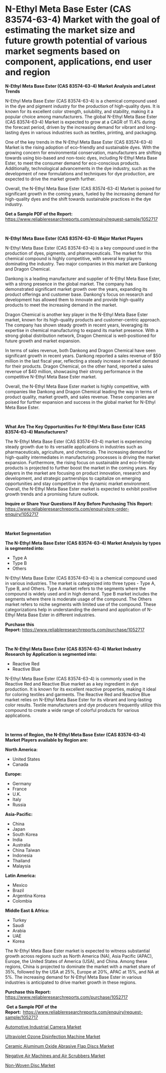 <p><h1>N-Ethyl Meta Base Ester (CAS 83574-63-4) Market with the goal of estimating the market size and future growth potential of various market segments based on component, applications, end user and region</h1></p><p><strong>N-Ethyl Meta Base Ester (CAS 83574-63-4) Market Analysis and Latest Trends</strong></p>
<p><p>N-Ethyl Meta Base Ester (CAS 83574-63-4) is a chemical compound used in the dye and pigment industry for the production of high-quality dyes. It is known for its excellent color strength, solubility, and stability, making it a popular choice among manufacturers. The global N-Ethyl Meta Base Ester (CAS 83574-63-4) Market is expected to grow at a CAGR of 11.4% during the forecast period, driven by the increasing demand for vibrant and long-lasting dyes in various industries such as textiles, printing, and packaging.</p><p>One of the key trends in the N-Ethyl Meta Base Ester (CAS 83574-63-4) Market is the rising adoption of eco-friendly and sustainable dyes. With the growing concern for environmental conservation, manufacturers are shifting towards using bio-based and non-toxic dyes, including N-Ethyl Meta Base Ester, to meet the consumer demand for eco-conscious products. Additionally, technological advancements in the dye industry, such as the development of new formulations and techniques for dye production, are expected to drive the market growth further.</p><p>Overall, the N-Ethyl Meta Base Ester (CAS 83574-63-4) Market is poised for significant growth in the coming years, fueled by the increasing demand for high-quality dyes and the shift towards sustainable practices in the dye industry.</p></p>
<p><strong>Get a Sample PDF of the Report:&nbsp;</strong> <a href="https://www.reliableresearchreports.com/enquiry/request-sample/1052717">https://www.reliableresearchreports.com/enquiry/request-sample/1052717</a></p>
<p>&nbsp;</p>
<p><strong>N-Ethyl Meta Base Ester (CAS 83574-63-4) Major Market Players</strong></p>
<p><p>N-Ethyl Meta Base Ester (CAS 83574-63-4) is a key compound used in the production of dyes, pigments, and pharmaceuticals. The market for this chemical compound is highly competitive, with several key players dominating the industry. Two major companies in this market are Dankong and Dragon Chemical.</p><p>Dankong is a leading manufacturer and supplier of N-Ethyl Meta Base Ester, with a strong presence in the global market. The company has demonstrated significant market growth over the years, expanding its product offerings and customer base. Dankong's focus on research and development has allowed them to innovate and provide high-quality products to meet the increasing demand in the market.</p><p>Dragon Chemical is another key player in the N-Ethyl Meta Base Ester market, known for its high-quality products and customer-centric approach. The company has shown steady growth in recent years, leveraging its expertise in chemical manufacturing to expand its market presence. With a strong global distribution network, Dragon Chemical is well-positioned for future growth and market expansion.</p><p>In terms of sales revenue, both Dankong and Dragon Chemical have seen significant growth in recent years. Dankong reported a sales revenue of $50 million in the last fiscal year, reflecting a steady increase in market demand for their products. Dragon Chemical, on the other hand, reported a sales revenue of $40 million, showcasing their strong performance in the competitive N-Ethyl Meta Base Ester market.</p><p>Overall, the N-Ethyl Meta Base Ester market is highly competitive, with companies like Dankong and Dragon Chemical leading the way in terms of product quality, market growth, and sales revenue. These companies are poised for further expansion and success in the global market for N-Ethyl Meta Base Ester.</p></p>
<p>&nbsp;</p>
<p><strong>What Are The Key Opportunities For N-Ethyl Meta Base Ester (CAS 83574-63-4) Manufacturers?</strong></p>
<p><p>The N-Ethyl Meta Base Ester (CAS 83574-63-4) market is experiencing steady growth due to its versatile applications in industries such as pharmaceuticals, agriculture, and chemicals. The increasing demand for high-quality intermediates in manufacturing processes is driving the market expansion. Furthermore, the rising focus on sustainable and eco-friendly products is projected to further boost the market in the coming years. Key players in the market are focusing on product innovation, research and development, and strategic partnerships to capitalize on emerging opportunities and stay competitive in the dynamic market environment. Overall, the N-Ethyl Meta Base Ester market is expected to exhibit positive growth trends and a promising future outlook.</p></p>
<p><strong>Inquire or Share Your Questions If Any Before Purchasing This Report:</strong> <a href="https://www.reliableresearchreports.com/enquiry/pre-order-enquiry/1052717">https://www.reliableresearchreports.com/enquiry/pre-order-enquiry/1052717</a></p>
<p>&nbsp;</p>
<p><strong>Market Segmentation</strong></p>
<p><strong>The N-Ethyl Meta Base Ester (CAS 83574-63-4) Market Analysis by types is segmented into:</strong></p>
<p><ul><li>Type A</li><li>Type B</li><li>Others</li></ul></p>
<p><p>N-Ethyl Meta Base Ester (CAS 83574-63-4) is a chemical compound used in various industries. The market is categorized into three types - Type A, Type B, and Others. Type A market refers to the segments where the compound is widely used and in high demand. Type B market includes the segments where there is moderate usage of the compound. The Others market refers to niche segments with limited use of the compound. These categorizations help in understanding the demand and application of N-Ethyl Meta Base Ester in different industries.</p></p>
<p><strong>Purchase this Report:&nbsp;</strong><a href="https://www.reliableresearchreports.com/purchase/1052717">https://www.reliableresearchreports.com/purchase/1052717</a></p>
<p>&nbsp;</p>
<p><strong>The N-Ethyl Meta Base Ester (CAS 83574-63-4) Market Industry Research by Application is segmented into:</strong></p>
<p><ul><li>Reactive Red</li><li>Reactive Blue</li></ul></p>
<p><p>N-Ethyl Meta Base Ester (CAS 83574-63-4) is commonly used in the Reactive Red and Reactive Blue market as a key ingredient in dye production. It is known for its excellent reactive properties, making it ideal for coloring textiles and garments. The Reactive Red and Reactive Blue market relies on N-Ethyl Meta Base Ester for its vibrant and long-lasting color results. Textile manufacturers and dye producers frequently utilize this compound to create a wide range of colorful products for various applications.</p></p>
<p>&nbsp;</p>
<p><strong>In terms of Region, the N-Ethyl Meta Base Ester (CAS 83574-63-4) Market Players available by Region are:</strong></p>
<p>
    <p> <strong> North America: </strong>
        <ul>
            <li>United States</li>
            <li>Canada</li>
        </ul>
        </p> 
    <p> <strong> Europe: </strong>
        <ul>
            <li>Germany</li>
            <li>France</li>
            <li>U.K.</li>
            <li>Italy</li>
            <li>Russia</li>
        </ul>
        </p> 
    <p> <strong> Asia-Pacific: </strong>
        <ul>
            <li>China</li>
            <li>Japan</li>
            <li>South Korea</li>
            <li>India</li>
            <li>Australia</li>
            <li>China Taiwan</li>
            <li>Indonesia</li>
            <li>Thailand</li>
            <li>Malaysia</li>
        </ul>
        </p> 
    <p> <strong> Latin America: </strong>
        <ul>
            <li>Mexico</li>
            <li>Brazil</li>
            <li>Argentina Korea</li>
            <li>Colombia</li>
        </ul>
        </p> 
    <p> <strong> Middle East & Africa: </strong>
        <ul>
            <li>Turkey</li>
            <li>Saudi</li>
            <li>Arabia</li>
            <li>UAE</li>
            <li>Korea</li>
        </ul>
    </p>
    </p>
<p><p>The N-Ethyl Meta Base Ester market is expected to witness substantial growth across regions such as North America (NA), Asia Pacific (APAC), Europe, the United States of America (USA), and China. Among these regions, China is projected to dominate the market with a market share of 35%, followed by the USA at 25%, Europe at 20%, APAC at 15%, and NA at 5%. The increasing demand for N-Ethyl Meta Base Ester in various industries is anticipated to drive market growth in these regions.</p></p>
<p><strong>Purchase this Report: </strong><a href="https://www.reliableresearchreports.com/purchase/1052717">https://www.reliableresearchreports.com/purchase/1052717</a></p>
<p>&nbsp;<strong>Get a Sample PDF of the Report:&nbsp;&nbsp;</strong><a href="https://www.reliableresearchreports.com/enquiry/request-sample/1052717">https://www.reliableresearchreports.com/enquiry/request-sample/1052717</a></p>
<p><strong></strong></p>
<p><p><a href="https://medium.com/@nyahreinger/automotive-industrial-camera-market-competitive-analysis-market-trends-and-forecast-to-2031-566360060b18">Automotive Industrial Camera Market</a></p><p><a href="https://medium.com/@nyahreinger/ultraviolet-ozone-disinfection-machine-market-outlook-industry-overview-and-forecast-2024-to-44531d0d1771">Ultraviolet Ozone Disinfection Machine Market</a></p><p><a href="https://medium.com/@nyahreinger/ceramic-aluminum-oxide-abrasive-flap-discs-market-research-report-its-history-and-forecast-2024-to-3035eb8d9f0f">Ceramic Aluminum Oxide Abrasive Flap Discs Market</a></p><p><a href="https://medium.com/@nyahreinger/negative-air-machines-and-air-scrubbers-market-analysis-its-cagr-market-segmentation-and-global-c5dc08676743">Negative Air Machines and Air Scrubbers Market</a></p><p><a href="https://medium.com/@nyahreinger/non-woven-disc-market-size-reveals-the-best-marketing-channels-in-global-industry-681f94d1ddd3">Non-Woven Disc Market</a></p></p>